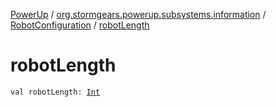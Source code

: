 [PowerUp](../../index.md) / [org.stormgears.powerup.subsystems.information](../index.md) / [RobotConfiguration](index.md) / [robotLength](./robot-length.md)

# robotLength

`val robotLength: `[`Int`](https://kotlinlang.org/api/latest/jvm/stdlib/kotlin/-int/index.html)